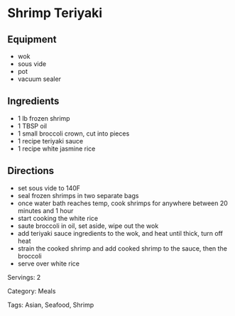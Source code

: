 # Shrimp Teriyaki

## Equipment

- wok
- sous vide
- pot
- vacuum sealer

## Ingredients

- 1 lb frozen shrimp
- 1 TBSP oil
- 1 small broccoli crown, cut into pieces
- 1 recipe teriyaki sauce
- 1 recipe white jasmine rice

## Directions

- set sous vide to 140F
- seal frozen shrimps in two separate bags
- once water bath reaches temp, cook shrimps for anywhere between 20 minutes and 1 hour
- start cooking the white rice
- saute broccoli in oil, set aside, wipe out the wok
- add teriyaki sauce ingredients to the wok, and heat until thick, turn off heat
- strain the cooked shrimp and add cooked shrimp to the sauce, then the broccoli
- serve over white rice

Servings: 2

Category: Meals

Tags: Asian, Seafood, Shrimp

